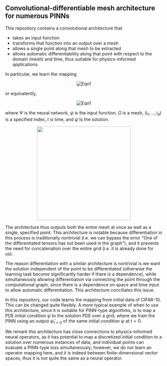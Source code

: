 ## Convolutional-differentiable mesh architecture for numerous PINNs
This repository contains a convolutional architecture that 
- takes an input function
- transforms that function into an output over a mesh
- allows a single point along that mesh to be extracted
- allows automatic differentiability along that point with respect to the domain (mesh) and time, thus suitable for physics-informed applications.

In particular, we learn the mapping


<p align="center">
  <img src="https://latex.codecogs.com/svg.image?\Psi_{\theta_{\Psi}}(\psi,\Omega,u_{i_1,...i_d},t)\rightarrow(\tilde{\psi}_{t},\tilde{\psi}_{t}|_{u_{i_1,...,i_d}})," alt="Eqn1">
</p>

or equivalently,


<p align="center">
  <img src="https://latex.codecogs.com/svg.image?\Psi:\mathbb{R}^{n_1\times...\times&space;n_d}\times\mathbb{R}^{n_1\times...\times&space;n_d}\times\mathbb{R}^{d}\times(\mathbb{R}^&plus;\cap\{0\})\times\Theta_{\Psi}\rightarrow\mathbb{R}^{n_1\times...\times&space;n_d}\times\mathbb{R}," alt="Eqn1">
</p>


where $\Psi$ is the neural network, $\psi$ is the input function, $\Omega$ is a mesh, $(i_1,...,i_d)$ is a specified index, $t$ is time, and $\tilde{\psi}$ is the solution.


<div align="center">
<img src="https://github.com/user-attachments/assets/dfe4685e-e256-490b-858f-329fde45eec9" width="300">
</div>
  
The architecture thus outputs both the entire mesh at once as well as a single, specified point. This architecture is notable because differentiation in this process is traditionally nontrivial (i.e. we can bypass the error "One of the differentiated tensors has not been used in the graph"), and it prevents the need for concatenation over the entire grid (i.e. it is already done for us).

The reason differentiation with a similar architecture is nontrivial is we want the solution independent of the point to be differentiated (otherwise the learning task become significantly harder if there is a dependence), while simultaneously allowing differentiation via connecting the point through the computational graph, since there is a dependence on space and time input to allow automatic differentiation. This architecture conciliates this issue.

In this repository, our code learns the mapping from initial data of CIFAR-10. This can be changed quite flexibly. A more typical example of when to use this architecture, since it is suitable for PINN-type algorithms, is to map a PDE initial condition $\psi$ to the solution PDE over a grid, where we train the PINN using an output $\tilde{\psi}_{t=0}$ of the same initial condition $\psi$ at $t=0$.

We remark this architecture has close connections to physics-informed neural operators, as it has potential to map a discretized initial condition to a solution over numerous instances of data, and individual points can evaluate a PINN-type loss simultaneously; however, we do not learn an operator mapping here, and it is indeed between finite-dimensional vector spaces, thus it is not quite the same as a neural operator.
